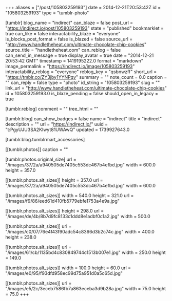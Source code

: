 +++
aliases = ["/post/105803259193"]
date = 2014-12-21T20:53:42Z
id = "105803259193"
type = "tumblr-photo"

[tumblr]
blog_name = "indirect"
can_blaze = false
post_url = "https://indirect.io/post/105803259193"
state = "published"
bookmarklet = true
can_like = false
interactability_blaze = "everyone"
is_blocks_post_format = false
is_blazed = false
source_url = "http://www.handletheheat.com/ultimate-chocolate-chip-cookies"
source_title = "handletheheat.com"
can_reblog = false
can_send_in_message = true
display_avatar = true
date = "2014-12-21 20:53:42 GMT"
timestamp = 1419195222.0
format = "markdown"
image_permalink = "https://indirect.io/image/105803259193"
interactability_reblog = "everyone"
reblog_key = "qsbnwzff"
short_url = "https://tmblr.co/ZY3jby1YYNPqv"
summary = ""
note_count = 0.0
caption = ""
can_reply = false
type = "photo"
id_string = "105803259193"
slug = ""
link_url = "http://www.handletheheat.com/ultimate-chocolate-chip-cookies"
id = 105803259193.0
is_blaze_pending = false
should_open_in_legacy = true

[tumblr.reblog]
comment = ""
tree_html = ""

[tumblr.blog]
can_show_badges = false
name = "indirect"
title = "indirect"
description = ""
url = "https://indirect.io/"
uuid = "t:PgyUJU3SA2Klwyt81UWAwQ"
updated = 1739927643.0

[tumblr.blog.tumblrmart_accessories]

[[tumblr.photos]]
caption = ""

[tumblr.photos.original_size]
url = "/images/37/2a/a940505de7405c553dc467b4efbd.jpg"
width = 600.0
height = 357.0

[[tumblr.photos.alt_sizes]]
height = 357.0
url = "/images/37/2a/a940505de7405c553dc467b4efbd.jpg"
width = 600.0

[[tumblr.photos.alt_sizes]]
width = 540.0
height = 321.0
url = "/images/f9/86/eed61d410fb5779ebfe1753a4e9a.jpg"

[[tumblr.photos.alt_sizes]]
height = 298.0
url = "/images/de/4b/8b7d9fc8133c1ddd8e1adbf0c1a2.jpg"
width = 500.0

[[tumblr.photos.alt_sizes]]
url = "/images/c0/07/76e4f43f90adc54c8366d3b2c74c.jpg"
width = 400.0
height = 238.0

[[tumblr.photos.alt_sizes]]
url = "/images/61/cb/1135bd4c830849744c1513b007e1.jpg"
width = 250.0
height = 149.0

[[tumblr.photos.alt_sizes]]
width = 100.0
height = 60.0
url = "/images/e0/95/f93dfd958ec99d75a951d0a5c65d.jpg"

[[tumblr.photos.alt_sizes]]
url = "/images/e5/2c/3eceb7586fb7a863eceba3d9b28a.jpg"
width = 75.0
height = 75.0
+++
